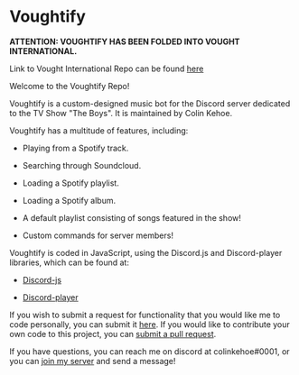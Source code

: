 # Voughtify

**ATTENTION: 
VOUGHTIFY HAS BEEN FOLDED INTO VOUGHT INTERNATIONAL.**

Link to Vought International Repo can be found [here](https://github.com/colinkehoe/voughtintl-new)

Welcome to the Voughtify Repo!

Voughtify is a custom-designed music bot for the Discord server dedicated to the TV Show "The Boys". 
It is maintained by Colin Kehoe.

Voughtify has a multitude of features, including:

- Playing from a Spotify track.

- Searching through Soundcloud.

- Loading a Spotify playlist.

- Loading a Spotify album.

- A default playlist consisting of songs featured in the show!

- Custom commands for server members!

Voughtify is coded in JavaScript, using the Discord.js and Discord-player libraries, which can be found at: 

- [Discord-js](https://github.com/discordjs/discord.js)

- [Discord-player](https://github.com/Androz2091/discord-player)


If you wish to submit a request for functionality that you would like me to code personally, you can submit it [here](https://forms.gle/gBxN6utM7bfUgJuG8).
If you would like to contribute your own code to this project, you can [submit a pull request](https://github.com/colinkehoe/voughtify/pulls).

If you have questions, you can reach me on discord at colinkehoe#0001, or you can [join my server](https://discord.gg/2dCXucg6QW) and send a message!
